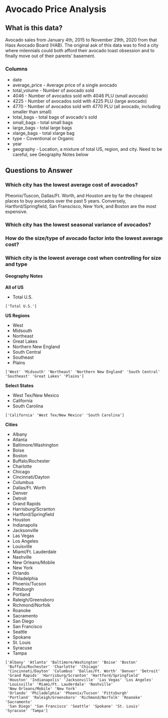 # Avocado Price Analysis
## What is this data?
Avocado sales from January 4th, 2015 to November 29th, 2020 from that Hass Avocado Board (HAB). The original ask of this data was to find a city where milennials could both afford their avocado toast obsession and to finally move out of their parents' basement.

### Columns 
* date
* average_price - Average price of a single avocado
* total_volume - Number of avocado sold
* 4046 - Number of avocados sold with 4046 PLU (small avocado)
* 4225 - Number of avocados sold with 4225 PLU (large avocado)
* 4770 - Number of avocados sold with 4770 PLU (all avocado, including smaller than small)
* total_bags - total bags of avocado's sold
* small_bags - total small bags
* large_bags - total large bags
* xlarge_bags - total xlarge bag
* type - Coventional or Organic
* year 
* geography - Location, a mixture of total US, region, and city. Need to be careful, see Geography Notes below

## Questions to Answer
### Which city has the lowest average cost of avocados?
Pheonix/Tuscon, Dallas/Ft. Worth, and Houston are by far the cheapest places to buy avocados over the past 5 years. Conversely, Hartford/Springfield, San Franscisco, New York, and Boston are the most expensive.

### Which city has the lowest seasonal variance of avocados?

### How do the size/type of avocado factor into the lowest average cost?

### Which city is the lowest average cost when controlling for size and type


#### Geography Notes
**All of US**
* Total U.S.
```
['Total U.S.']
```

**US Regions**
* West
* Midsouth
* Northeast
* Great Lakes
* Northern New England
* South Central
* Southeast
* Plains

```
['West' 'Midsouth' 'Northeast' 'Northern New England' 'South Central' 'Southeast' 'Great Lakes' 'Plains']
```

**Select States**
* West Tex/New Mexico
* California
* South Carolina

```
['California' 'West Tex/New Mexico' 'South Carolina']
```

**Cities**
* Albany 
* Atlanta
* Baltimore/Washington
* Boise
* Boston 
* Buffalo/Rochester
* Charlotte
* Chicago
* Cincinnati/Dayton
* Columbus
* Dallas/Ft. Worth
* Denver
* Detroit
* Grand Rapids
* Harrisburg/Scranton
* Hartford/Springfield
* Houston
* Indianapolis
* Jacksonville
* Las Vegas
* Los Angeles
* Louisville
* Miami/Ft. Lauderdale
* Nashville
* New Orleans/Mobile
* New York
* Orlando
* Philadelphia
* Phoenix/Tucson
* Pittsburgh
* Portland
* Raleigh/Greensboro
* Richmond/Norfolk
* Roanoke
* Sacramento
* San Diego
* San Francisco 
* Seattle
* Spokane
* St. Louis
* Syracuse
* Tampa
```
['Albany' 'Atlanta' 'Baltimore/Washington' 'Boise' 'Boston'
 'Buffalo/Rochester' 'Charlotte' 'Chicago'
 'Cincinnati/Dayton' 'Columbus' 'Dallas/Ft. Worth' 'Denver' 'Detroit'
 'Grand Rapids' 'Harrisburg/Scranton' 'Hartford/Springfield'
 'Houston' 'Indianapolis' 'Jacksonville' 'Las Vegas' 'Los Angeles'
 'Louisville' 'Miami/Ft. Lauderdale' 'Nashville'
 'New Orleans/Mobile' 'New York'
 'Orlando' 'Philadelphia' 'Phoenix/Tucson' 'Pittsburgh'
 'Portland' 'Raleigh/Greensboro' 'Richmond/Norfolk' 'Roanoke' 'Sacramento'
 'San Diego' 'San Francisco' 'Seattle' 'Spokane' 'St. Louis' 'Syracuse' 'Tampa']
 ```